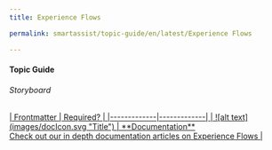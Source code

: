 ```yaml
---
title: Experience Flows

permalink: smartassist/topic-guide/en/latest/Experience Flows

---
```

#### Topic Guide
###### Storyboard

<a class="doc-link" target="_blank" href="https://docs.kore.ai/smartassist/experience-flows/flow-designer/">
| Frontmatter | Required? |
|-------------|-------------|
| ![alt text](images/docIcon.svg "Title") | **Documentation**  <br /> Check out our in depth documentation articles on Experience Flows | 
</a>
